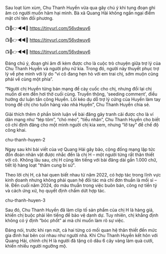 Sau loạt lùm xùm, Chu Thanh Huyền vừa qua gây chú ý khi tung đoạn ghi âm có người muốn hãm hại mình. Bà xã Quang Hải không ngần ngại điểm mặt chỉ tên đối phương.


📺📱👉◄◄🔴 https://tinyurl.com/56vdwuy6

📺📱👉◄◄🔴 https://tinyurl.com/56vdwuy6

📺📱👉◄◄🔴 https://tinyurl.com/56vdwuy6



Đáng chú ý, đoạn ghi âm đi kèm được cho là cuộc trò chuyện giữa trợ lý của Chu Thanh Huyền và người phụ nữ kia. Trong đó, người này thuyết phục trợ lý về phe mình với lý do “vì cô đang hẹn hò với em trai chị, sớm muộn cũng phải về cùng một phía”.

“Người chị Huyền từng bán mạng để cày cuốc cho chị, nhưng đổi lại chị muốn dí em đến hơi thở cuối cùng.  Truyền thông, 'seeding comment', điều hướng dư luận tấn công Huyền. Lôi kéo dụ dỗ trợ lý cứng của Huyền làm tay trong để chị cho tuồn hàng vào nhà Huyền”, Chu Thanh Huyền chia sẻ.

Giải thích thêm ở phần bình luận về bài đăng gây tranh cãi được cho là ví dân mạng như “tép tôm”, “chó mèo”, “tiểu nhân”, Chu Thanh Huyền cho biết cô chỉ định đăng cho một mình người chị kia xem, nhưng “lỡ tay” để chế độ công khai.

chu-thanh-huyen-2

Ngay sau khi bài viết của vợ Quang Hải gây bão, cộng đồng mạng lập tức đồn đoán nhân vật được nhắc đến là chị H – một người từng rất thân thiết với cô. Không lâu sau, chị H cũng lên tiếng với bài đăng dài gần 1.000 chữ, tiết lộ hàng loạt "thâm cung bí sử".

Theo lời chị H, cả hai quen biết nhau từ năm 2022, có hợp tác trong lĩnh vực kinh doanh nhưng không phải quan hệ đối tác mà chỉ đơn thuần là mối sỉ – lẻ. Đến cuối năm 2024, do mâu thuẫn trong việc buôn bán, công nợ tiền tỷ và cách ứng xử, họ quyết định chấm dứt hợp tác.

chu-thanh-huyen-3

Sau đó, Chu Thanh Huyền đã làm clip tố sản phẩm của chị H là hàng giả, khiến chị buộc phải lên tiếng để bảo vệ danh dự. Tuy nhiên, chị khẳng định không có ý định “bóc phốt” ai mà chỉ muốn làm rõ sự việc.

Đáng nói, trước khi rạn nứt, cả hai từng có mối quan hệ thân thiết đến mức gia đình hai bên coi nhau như người nhà. Khi Chu Thanh Huyền kết hôn với Quang Hải, chính chị H là người đã tặng cô dâu 6 cây vàng làm quà cưới, khiến nhiều người ngưỡng mộ.
